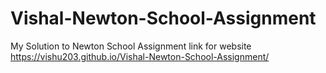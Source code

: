 # Vishal-Newton-School-Assignment
My Solution to Newton School Assignment
link for website https://vishu203.github.io/Vishal-Newton-School-Assignment/
